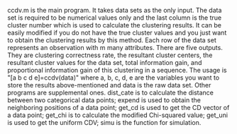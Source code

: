 ccdv.m is the main program. It takes data sets as the only input. The data set is required to be numerical values only and the last column is the true cluster number which is used to calculate the clustering results. It can be easily modified if you do not have the true cluster values and you just want to obtain the clustering results by this method. Each row of the data set represents an observation with m many attributes.
There are five outputs. They are clustering correctness rate, the resultant cluster centers, the resultant cluster values for the data set, total information gain, and proportional information gain of this clustering in a sequence. The usage is "[a b c d e]=ccdv(data)" where a, b, c, d, e are the variables you want to store the results above-mentioned and data is the raw data set.
Other programs are supplemental ones. 
dist_cate is to calculate the distance between two categorical data points;
expend is used to obtain the neighboring positions of a data point;
get_cd is used to get the CD vector of  a data point;
get_chi is to calculate the modified Chi-squared value;
get_uni is used to get the uniform CDV;
simu is the function for simulation.
